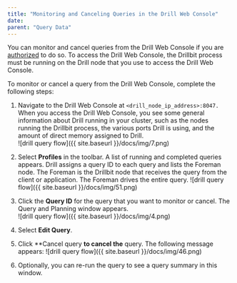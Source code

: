 ```yaml
---
title: "Monitoring and Canceling Queries in the Drill Web Console"
date: 
parent: "Query Data"
---
```

You can monitor and cancel queries from the Drill Web Console if you are [authorized]({{site.baseurl}}/docs/configuring-web-console-and-rest-api-security/) to do so. To access the Drill
Web Console, the Drillbit process must be running on the Drill node that you use to
access the Drill Web Console.

To monitor or cancel a query from the Drill Web Console, complete the following
steps:

  1. Navigate to the Drill Web Console at `<drill_node_ip_address>:8047.`  
When you access the Drill Web Console, you see some general information about Drill
running in your cluster, such as the nodes running the Drillbit process, the
various ports Drill is using, and the amount of direct memory assigned to
Drill.  
![drill query flow]({{ site.baseurl }}/docs/img/7.png)

  2. Select **Profiles** in the toolbar. A list of running and completed queries appears. Drill assigns a query ID to each query and lists the Foreman node. The Foreman is the Drillbit node that receives the query from the client or application. The Foreman drives the entire query.
![drill query flow]({{ site.baseurl }}/docs/img/51.png)  

  3. Click the **Query ID** for the query that you want to monitor or cancel. The Query and Planning window appears.  
![drill query flow]({{ site.baseurl }}/docs/img/4.png)

  4. Select **Edit Query**.
  5. Click **Cancel query **to cancel the** query. The following message appears:
  ![drill query flow]({{ site.baseurl }}/docs/img/46.png)  

  6. Optionally, you can re-run the query to see a query summary in this window.

